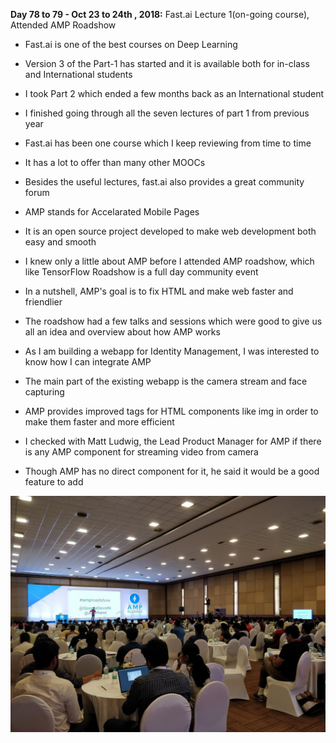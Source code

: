 **Day 78 to 79 - Oct 23 to 24th , 2018:** Fast.ai Lecture 1(on-going course), Attended AMP Roadshow

* Fast.ai is one of the best courses on Deep Learning
* Version 3 of the Part-1 has started and it is available both for in-class and International students
* I took Part 2 which ended a few months back as an International student
* I finished going through all the seven lectures of part 1 from previous year
* Fast.ai has been one course which I keep reviewing from time to time
* It has a lot to offer than many other MOOCs
* Besides the useful lectures, fast.ai also provides a great community forum  


  
* AMP stands for Accelarated Mobile Pages
* It is an open source project developed to make web development both easy and smooth
* I knew only a little about AMP before I attended AMP roadshow, which like TensorFlow Roadshow is a full day community event
* In a nutshell, AMP's goal is to fix HTML and make web faster and friendlier
* The roadshow had a few talks and sessions which were good to give us all an idea and overview about how AMP works
* As I am building a webapp for Identity Management, I was interested to know how I can integrate AMP
* The main part of the existing webapp is the camera stream and face capturing
* AMP provides improved tags for HTML components like img in order to make them faster and more efficient
* I checked with Matt Ludwig, the Lead Product Manager for AMP if there is any AMP component for streaming video from camera
* Though AMP has no direct component for it, he said it would be a good feature to add

<p><img src="https://raw.githubusercontent.com/theimgclist/100DaysOfMLCode/master/images/amproadshow.jpg"/></p>  